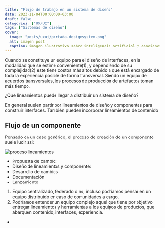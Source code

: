 ```yaml
---
title: "Flujo de trabajo en un sistema de diseño"
date: 2023-11-04T00:00:00-03:00
draft: false
categories: ["UX/UI"]
tags: ["Sistemas de diseño"]
cover:
  image: "posts/uxui/portada-designsystem.png"
  alt: imagen post
  caption: imagen ilustrativa sobre inteligencia artificial y conciencia
---
```


Cuando se constituye un equipo para el diseño de interfaces, en la modalidad que se estime conveniente(1), y dependiendo de su complejidad(2) este tiene costos más altos debido a que está encargado de toda la experiencia posible de forma transversal. Siendo un equipo de acuerdos transversales, los procesos de producción de artefactos toman más tiempo. 

¿Que lineamientos puede llegar a distribuir un sistema de diseño?

En general suelen partir por lineamientos de diseño y componentes para construir interfaces. También pueden incorporar lineamientos de contenido


## Flujo de un componente

Pensado en un caso genérico, el proceso de creación de un componente suele lucir asi:

![proceso lineamientos](/posts/grafico-ds-process.png)


- Propuesta de cambio:
- Diseño de lineamientos y componente:
- Desarrollo de cambios
- Documentación
- Lanzamiento




1. Equipo centralizado, federado o no, incluso podriamos pensar en un equipo distribuido en caso de comunidades a cargo.
2. Podríamos entender un equipo complejo aquel que tiene por objetivo entregar lineamientos y herramientas a los equipos de productos, que abarquen contenido, interfaces, experiencia.
*